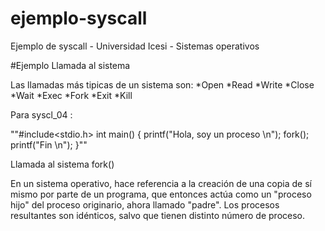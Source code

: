 # ejemplo-syscall
Ejemplo de syscall - Universidad Icesi - Sistemas operativos

#Ejemplo Llamada al sistema

Las llamadas más tipicas de un sistema son:
*Open 
*Read
*Write
*Close
*Wait
*Exec
*Fork
*Exit
*Kill

Para syscl_04 : 

""#include<stdio.h>
int main()
{
  printf("Hola, soy un proceso \n");
  fork();
  printf("Fin \n");
}""

Llamada al sistema fork()

En un sistema operativo, hace referencia a la creación de una copia de sí mismo por parte de un programa, que entonces actúa como un "proceso hijo" del proceso originario, ahora llamado "padre". Los procesos resultantes son idénticos, salvo que tienen distinto número de proceso.
